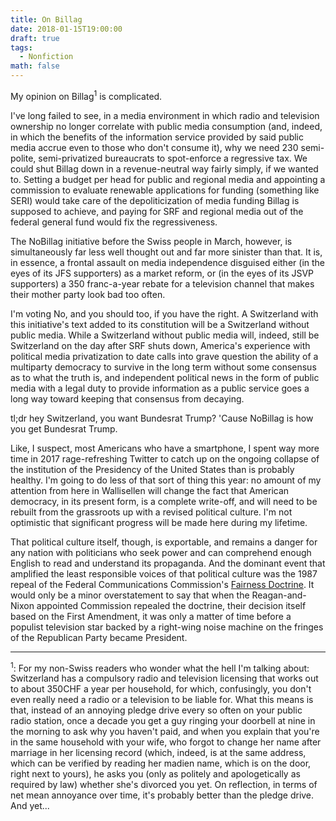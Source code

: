 ```yaml
---
title: On Billag
date: 2018-01-15T19:00:00
draft: true
tags:
  - Nonfiction
math: false
---
```


My opinion on Billag<sup>1</sup> is complicated. 

I've long failed to see, in a media environment in which radio and television
ownership no longer correlate with public media consumption (and, indeed, in
which the benefits of the information service provided by said public media
accrue even to those who don't consume it), why we need 230 semi-polite,
semi-privatized bureaucrats to spot-enforce a regressive tax. We could shut
Billag down in a revenue-neutral way fairly simply, if we wanted to. Setting a
budget per head for public and regional media and appointing a commission to
evaluate renewable applications for funding (something like SERI) would take
care of the depoliticization of media funding Billag is supposed to achieve,
and paying for SRF and regional media out of the federal general fund would
fix the regressiveness.

The NoBillag initiative before the Swiss people in March, however, is
simultaneously far less well thought out and far more sinister than that. It
is, in essence, a frontal assault on media independence disguised either (in
the eyes of its JFS supporters) as a market reform, or (in the eyes of its
JSVP supporters) a 350 franc-a-year rebate for a television channel that makes
their mother party look bad too often.

I'm voting No, and you should too, if you have the right. A Switzerland with
this initiative's text added to its constitution will be a Switzerland without
public media. While a Switzerland without public media will, indeed, still be
Switzerland on the day after SRF shuts down, America's experience with
political media privatization to date calls into grave question the ability of
a multiparty democracy to survive in the long term without some consensus as
to what the truth is, and independent political news in the form of public
media with a legal duty to provide information as a public service goes a long
way toward keeping that consensus from decaying.

tl;dr hey Switzerland, you want Bundesrat Trump? 'Cause NoBillag is how you
get Bundesrat Trump.

<!-- more -->

Like, I suspect, most Americans who have a smartphone, I spent way more time
in 2017 rage-refreshing Twitter to catch up on the ongoing collapse of the
institution of the Presidency of the United States than is probably healthy.
I'm going to do less of that sort of thing this year: no amount of my
attention from here in Wallisellen will change the fact that American
democracy, in its present form, is a complete write-off, and will need to be
rebuilt from the grassroots up with a revised political culture. I'm
not optimistic that significant progress will be made here during my lifetime.

That political culture itself, though, is exportable, and remains a danger for
any nation with politicians who seek power and can comprehend enough English
to read and understand its propaganda. And the dominant event that amplified
the least responsible voices of that political culture was the 1987 repeal of
the Federal Communications Commission's [Fairness
Doctrine](https://en.wikipedia.org/wiki/Fairness_Doctrine). It would only be a
minor overstatement to say that when the Reagan-and-Nixon appointed Commission
repealed the doctrine, their decision itself based on the First Amendment, it
was only a matter of time before a populist television star backed by a
right-wing noise machine on the fringes of the Republican Party became
President.

- - -
<sup>1</sup>: For my non-Swiss readers who wonder what the hell I'm talking
about: Switzerland has a compulsory radio and television licensing that works
out to about 350CHF a year per household, for which, confusingly, you don't
even really need a radio or a television to be liable for. What this means is
that, instead of an annoying pledge drive every so often on your public radio
station, once a decade you get a guy ringing your doorbell at nine in the
morning to ask why you haven't paid, and when you explain that you're in the
same household with your wife, who forgot to change her name after marriage in
her licensing record (which, indeed, is at the same address, which can be
verified by reading her madien name, which is on the door, right next to
yours), he asks you (only as politely and apologetically as required by law)
whether she's divorced you yet. On reflection, in terms of net mean annoyance
over time, it's probably better than the pledge drive. And yet...